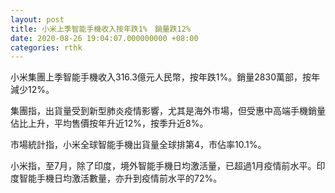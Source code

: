 ```yaml
---
layout: post
title: 小米上季智能手機收入按年跌1%　銷量跌12%
date: 2020-08-26 19:04:07.000000000 +08:00
categories: rthk
---
```


小米集團上季智能手機收入316.3億元人民幣，按年跌1%。銷量2830萬部，按年減少12%。

集團指，出貨量受到新型肺炎疫情影響，尤其是海外市場，但受惠中高端手機銷量佔比上升，平均售價按年升近12%，按季升近8%。

市場統計指，小米全球智能手機出貨量全球排第4，市佔率10.1%。

小米指，至7月，除了印度，境外智能手機日均激活量，已超過1月疫情前水平。印度智能手機日均激活數量，亦升到疫情前水平的72%。
